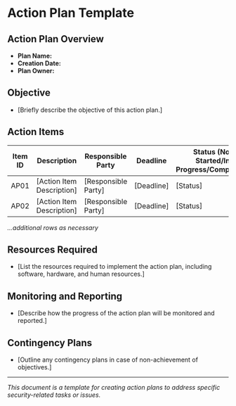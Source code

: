 # Action Plan Template

## Action Plan Overview
- **Plan Name:** 
- **Creation Date:** 
- **Plan Owner:** 

## Objective
- [Briefly describe the objective of this action plan.]

## Action Items
| Item ID | Description                           | Responsible Party | Deadline    | Status (Not Started/In Progress/Completed) |
|---------|---------------------------------------|-------------------|-------------|--------------------------------------------|
| AP01    | [Action Item Description]             | [Responsible Party]| [Deadline] | [Status]                                   |
| AP02    | [Action Item Description]             | [Responsible Party]| [Deadline] | [Status]                                   |
_...additional rows as necessary_

## Resources Required
- [List the resources required to implement the action plan, including software, hardware, and human resources.]

## Monitoring and Reporting
- [Describe how the progress of the action plan will be monitored and reported.]

## Contingency Plans
- [Outline any contingency plans in case of non-achievement of objectives.]

---

*This document is a template for creating action plans to address specific security-related tasks or issues.*
